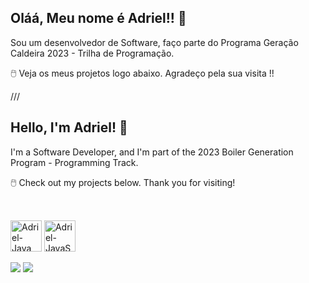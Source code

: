 ## Oláá, Meu nome é Adriel!! 👋

Sou um desenvolvedor de Software, faço parte do Programa Geração Caldeira 2023 - Trilha de Programação.

🖱️ Veja os meus projetos logo abaixo. Agradeço pela sua visita !!

///

## Hello, I'm Adriel! 👋
I'm a Software Developer, and I'm part of the 2023 Boiler Generation Program - Programming Track.

🖱️ Check out my projects below. Thank you for visiting!


##

<div> 
  <div style="display: inline_block"><br>
  <img align="center" alt="Adriel-Java" height="50" width="50" src="https://static.vecteezy.com/system/resources/previews/019/899/948/original/java-free-download-free-png.png">
  <img align="center" alt="Adriel-JavaScript" height="50" width="50" src="https://upload.wikimedia.org/wikipedia/commons/thumb/9/99/Unofficial_JavaScript_logo_2.svg/1200px-Unofficial_JavaScript_logo_2.svg.png">
</div><br>
  <a href = "mailto:oadriel14@gmail.com"><img src="https://img.shields.io/badge/-Gmail-%23333?style=for-the-badge&logo=gmail&logoColor=white" target="_blank"></a>
  <a href="https://www.linkedin.com/in/adriel-silveira-de-oliveira-072ba1245" target="_blank"><img src="https://img.shields.io/badge/-LinkedIn-%230077B5?style=for-the-badge&logo=linkedin&logoColor=white" target="_blank"></a> 
  
</div>




<!--
**AdrielZe/AdrielZe** is a ✨ _special_ ✨ repository because its `README.md` (this file) appears on your GitHub profile.

Here are some ideas to get you started:

- 🔭 I’m currently working on ...
- 🌱 I’m currently learning ...
- 👯 I’m looking to collaborate on ...
- 🤔 I’m looking for help with ...
- 💬 Ask me about ...
- 📫 How to reach me: ...
- 😄 Pronouns: ...
- ⚡ Fun fact: ...
-->
